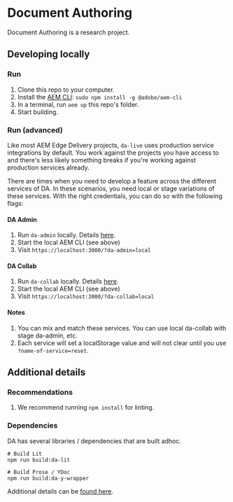 # Document Authoring

Document Authoring is a research project.

## Developing locally
### Run
1. Clone this repo to your computer.
1. Install the [AEM CLI](https://github.com/adobe/helix-cli): `sudo npm install -g @adobe/aem-cli`
1. In a terminal, run `aem up` this repo's folder.
1. Start building.

### Run (advanced)
Like most AEM Edge Delivery projects, `da-live` uses production service integrations by default. You work against the projects you have access to and there's less likely something breaks if you're working against production services already.

There are times when you need to develop a feature across the different services of DA. In these scenarios, you need local or stage variations of these services. With the right credentials, you can do so with the following flags:

#### DA Admin
1. Run `da-admin` locally. Details [here](https://github.com/adobe/da-admin).
1. Start the local AEM CLI (see above) 
1. Visit `https://localhost:3000/?da-admin=local`

#### DA Collab
1. Run `da-collab` locally. Details [here](https://github.com/adobe/da-collab).
2. Start the local AEM CLI (see above)
3. Visit `https://localhost:3000/?da-collab=local`

#### Notes
1. You can mix and match these services. You can use local da-collab with stage da-admin, etc.
2. Each service will set a localStorage value and will not clear until you use `?name-of-service=reset`.

## Additional details
### Recommendations
1. We recommend running `npm install` for linting.

### Dependencies
DA has several libraries / dependencies that are built adhoc.

```shell
# Build Lit
npm run build:da-lit

# Build Prose / YDoc
npm run build:da-y-wrapper
```

Additional details can be [found here](https://github.com/adobe/da-live/wiki/Dependencies).
